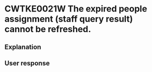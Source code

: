 # CWTKE0021W The expired people assignment (staff query result) cannot be refreshed.

## Explanation

## User response
